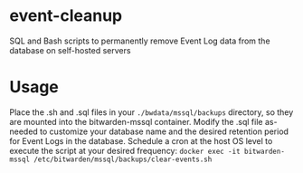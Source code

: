 # event-cleanup
SQL and Bash scripts to permanently remove Event Log data from the database on self-hosted servers
# Usage
Place the .sh and .sql files in your `./bwdata/mssql/backups` directory, so they are mounted into the bitwarden-mssql container. Modify the .sql file as-needed to customize your database name and the desired retention period for Event Logs in the database.
Schedule a cron at the host OS level to execute the script at your desired frequency: `docker exec -it bitwarden-mssql /etc/bitwarden/mssql/backups/clear-events.sh`
